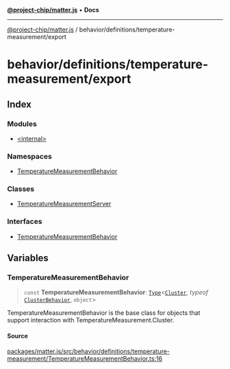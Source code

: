 [**@project-chip/matter.js**](../../../../README.md) • **Docs**

***

[@project-chip/matter.js](../../../../modules.md) / behavior/definitions/temperature-measurement/export

# behavior/definitions/temperature-measurement/export

## Index

### Modules

- [\<internal\>](-internal-/README.md)

### Namespaces

- [TemperatureMeasurementBehavior](namespaces/TemperatureMeasurementBehavior/README.md)

### Classes

- [TemperatureMeasurementServer](classes/TemperatureMeasurementServer.md)

### Interfaces

- [TemperatureMeasurementBehavior](interfaces/TemperatureMeasurementBehavior.md)

## Variables

### TemperatureMeasurementBehavior

> `const` **TemperatureMeasurementBehavior**: [`Type`](../../../cluster/export/namespaces/ClusterBehavior/interfaces/Type.md)\<[`Cluster`](../../../../cluster/export/namespaces/TemperatureMeasurement/interfaces/Cluster.md), *typeof* [`ClusterBehavior`](../../../cluster/export/namespaces/ClusterBehavior/README.md), `object`\>

TemperatureMeasurementBehavior is the base class for objects that support interaction with TemperatureMeasurement.Cluster.

#### Source

[packages/matter.js/src/behavior/definitions/temperature-measurement/TemperatureMeasurementBehavior.ts:16](https://github.com/project-chip/matter.js/blob/7a8cbb56b87d4ccf34bec5a9a95ab40a1711324f/packages/matter.js/src/behavior/definitions/temperature-measurement/TemperatureMeasurementBehavior.ts#L16)
